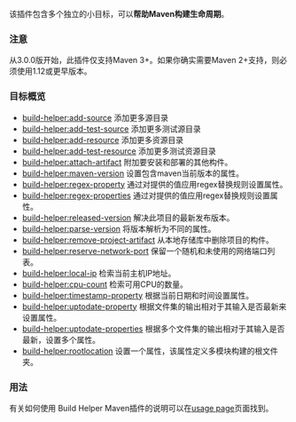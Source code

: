 该插件包含多个独立的小目标，可以**帮助Maven构建生命周期**。

### 注意

从3.0.0版开始，此插件仅支持Maven 3+。如果你确实需要Maven 2+支持，则必须使用1.12或更早版本。

### 目标概览

- [build-helper:add-source](https://www.mojohaus.org/build-helper-maven-plugin/add-source-mojo.html) 添加更多源目录
- [build-helper:add-test-source](https://www.mojohaus.org/build-helper-maven-plugin/add-test-source-mojo.html) 添加更多测试源目录
- [build-helper:add-resource](https://www.mojohaus.org/build-helper-maven-plugin/add-resource-mojo.html) 添加更多资源目录
- [build-helper:add-test-resource](https://www.mojohaus.org/build-helper-maven-plugin/add-test-resource-mojo.html) 添加更多测试资源目录
- [build-helper:attach-artifact](https://www.mojohaus.org/build-helper-maven-plugin/attach-artifact-mojo.html) 附加要安装和部署的其他构件。
- [build-helper:maven-version](https://www.mojohaus.org/build-helper-maven-plugin/maven-version-mojo.html) 设置包含maven当前版本的属性。
- [build-helper:regex-property](https://www.mojohaus.org/build-helper-maven-plugin/regex-property-mojo.html) 通过对提供的值应用regex替换规则设置属性。
- [build-helper:regex-properties](https://www.mojohaus.org/build-helper-maven-plugin/regex-properties-mojo.html) 通过对提供的值应用regex替换规则设置属性。
- [build-helper:released-version](https://www.mojohaus.org/build-helper-maven-plugin/released-version-mojo.html) 解决此项目的最新发布版本。
- [build-helper:parse-version](https://www.mojohaus.org/build-helper-maven-plugin/parse-version-mojo.html) 将版本解析为不同的属性。
- [build-helper:remove-project-artifact](https://www.mojohaus.org/build-helper-maven-plugin/remove-project-artifact-mojo.html) 从本地存储库中删除项目的构件。
- [build-helper:reserve-network-port](https://www.mojohaus.org/build-helper-maven-plugin/reserve-network-port-mojo.html) 保留一个随机和未使用的网络端口列表。
- [build-helper:local-ip](https://www.mojohaus.org/build-helper-maven-plugin/local-ip-mojo.html) 检索当前主机IP地址。
- [build-helper:cpu-count](https://www.mojohaus.org/build-helper-maven-plugin/cpu-count-mojo.html) 检索可用CPU的数量。
- [build-helper:timestamp-property](https://www.mojohaus.org/build-helper-maven-plugin/timestamp-property-mojo.html) 根据当前日期和时间设置属性。
- [build-helper:uptodate-property](https://www.mojohaus.org/build-helper-maven-plugin/uptodate-property-mojo.html) 根据文件集的输出相对于其输入是否最新来设置属性。
- [build-helper:uptodate-properties](https://www.mojohaus.org/build-helper-maven-plugin/uptodate-properties-mojo.html) 根据多个文件集的输出相对于其输入是否最新，设置多个属性。
- [build-helper:rootlocation](https://www.mojohaus.org/build-helper-maven-plugin/rootlocation-mojo.html) 设置一个属性，该属性定义多模块构建的根文件夹。

### 用法

有关如何使用 Build Helper Maven插件的说明可以在[usage page](https://www.mojohaus.org/build-helper-maven-plugin/usage.html)页面找到。


